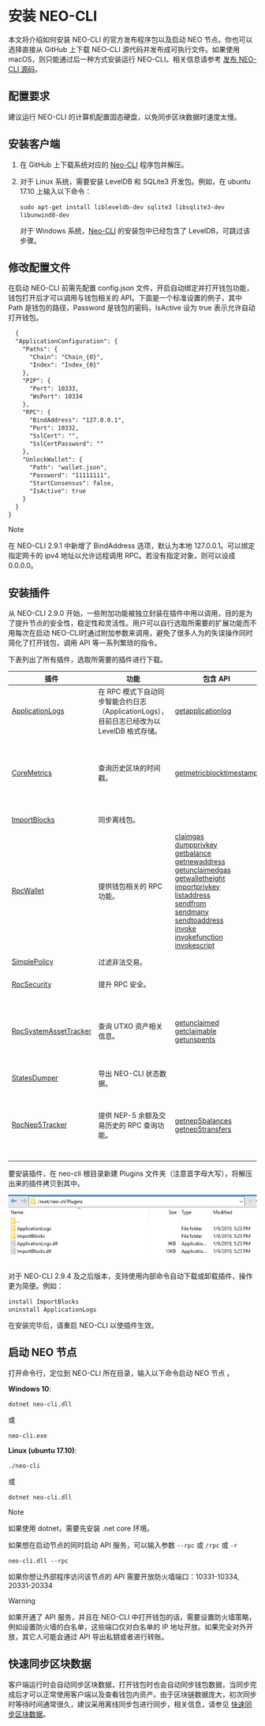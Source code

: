 # 安装 NEO-CLI

本文将介绍如何安装 NEO-CLI 的官方发布程序包以及启动 NEO 节点。你也可以选择直接从 GitHub 上下载 NEO-CLI 源代码并发布成可执行文件。如果使用 macOS，则只能通过后一种方式安装运行 NEO-CLI。相关信息请参考 [发布 NEO-CLI 源码](publish.md)。

## 配置要求

建议运行 NEO-CLI 的计算机配置固态硬盘，以免同步区块数据时速度太慢。

## 安装客户端

1. 在 GitHub 上下载系统对应的 [Neo-CLI](https://github.com/neo-project/neo-cli/releases) 程序包并解压。

2. 对于 Linux 系统，需要安装 LevelDB 和 SQLite3 开发包。例如，在 ubuntu 17.10 上输入以下命令：

   ```
   sudo apt-get install libleveldb-dev sqlite3 libsqlite3-dev libunwind8-dev
   ```

   对于 Windows 系统，[Neo-CLI](https://github.com/neo-project/neo-cli/releases) 的安装包中已经包含了 LevelDB，可跳过该步骤。  

## 修改配置文件

在启动 NEO-CLI 前需先配置 config.json 文件，开启自动绑定并打开钱包功能，钱包打开后才可以调用与钱包相关的 API。下面是一个标准设置的例子，其中 Path 是钱包的路径，Password 是钱包的密码，IsActive 设为 true 表示允许自动打开钱包。

```
  {
  "ApplicationConfiguration": {
    "Paths": {
      "Chain": "Chain_{0}",
      "Index": "Index_{0}"
    },
    "P2P": {
      "Port": 10333,
      "WsPort": 10334
    },
    "RPC": {
      "BindAddress": "127.0.0.1",
      "Port": 10332,
      "SslCert": "",
      "SslCertPassword": ""
    },
    "UnlockWallet": {
      "Path": "wallet.json",
      "Password": "11111111",
      "StartConsensus": false,
      "IsActive": true
    }
  }
}
```
> [!Note]
>
> 在 NEO-CLI 2.9.1 中新增了 BindAddress 选项，默认为本地 127.0.0.1。可以绑定指定网卡的 ipv4 地址以允许远程调用 RPC。若没有指定对象，则可以设成 0.0.0.0。

## 安装插件

从 NEO-CLI 2.9.0 开始，一些附加功能被独立封装在插件中用以调用，目的是为了提升节点的安全性，稳定性和灵活性。用户可以自行选取所需要的扩展功能而不用每次在启动 NEO-CLI时通过附加参数来调用，避免了很多人为的失误操作同时简化了打开钱包，调用 API 等一系列繁琐的指令。

下表列出了所有插件，选取所需要的插件进行下载。

<table class="table table-hover">
    <thead>
        <tr>
            <th style="width: 25%;">插件</th>
            <th style="width: 35%;">功能</th>
            <th style="width: 20%;">包含 API</th>
            <th style="width: 20%;"></th>
        </tr>
    </thead>
    <tbody>
        <tr>
            <td><a
                    href="https://github.com/neo-project/neo-plugins/releases/download/v2.10.0/ApplicationLogs.zip">ApplicationLogs</a>
            </td>
            <td>在 RPC 模式下自动同步智能合约日志（ApplicationLogs），目前日志已经改为以 LevelDB 格式存储。</td>
            <td><a href="cli/latest-version/api/getapplicationlog.html">getapplicationlog</a></td>
            <td>交易所必选</td>
        </tr>
        <tr>
            <td><a
                    href="https://github.com/neo-project/neo-plugins/releases/download/v2.10.2/CoreMetrics.zip">CoreMetrics</a>
            </td>
            <td>查询历史区块的时间戳。</td>
            <td><a href="cli/latest-version/api/getmetricblocktimestamp.html">getmetricblocktimestamp</a></td>
            <td>交易所推荐使用</td>
        </tr>
        <tr>
            <td><a
                    href="https://github.com/neo-project/neo-plugins/releases/download/v2.10.0/ImportBlocks.zip">ImportBlocks</a>
            </td>
            <td>同步离线包。</td>
            <td></td>
            <td>必选</td>
        </tr>
        <tr>
            <td><a
                    href="https://github.com/neo-project/neo-plugins/releases/download/v2.10.0/RpcWallet.zip">RpcWallet</a>
            </td>
            <td>提供钱包相关的 RPC 功能。</td>
            <td><a href="../../reference/rpc/latest-version/api/getmetricblocktimestamp.md">claimgas</a><br><a
                    href="../../reference/rpc/latest-version/api/getmetricblocktimestamp.md">dumpprivkey</a><br><a
                    href="../../reference/rpc/latest-version/api/getmetricblocktimestamp.md">getbalance</a><br><a
                    href="../../reference/rpc/latest-version/api/getmetricblocktimestamp.md">getnewaddress</a><br><a
                    href="../../reference/rpc/latest-version/api/getmetricblocktimestamp.md">getunclaimedgas</a><br><a
                    href="../../reference/rpc/latest-version/api/getmetricblocktimestamp.md">getwalletheight</a><br><a
                    href="../../reference/rpc/latest-version/api/getmetricblocktimestamp.md">importprivkey</a><br><a
                    href="../../reference/rpc/latest-version/api/getmetricblocktimestamp.md">listaddress</a><br><a
                    href="../../reference/rpc/latest-version/api/getmetricblocktimestamp.md">sendfrom</a><br><a
                    href="../../reference/rpc/latest-version/api/getmetricblocktimestamp.md">sendmany</a><br><a
                    href="../../reference/rpc/latest-version/api/getmetricblocktimestamp.md">sendtoaddress</a><br><a
                    href="../../reference/rpc/latest-version/api/getmetricblocktimestamp.md">invoke</a><br><a
                    href="../../reference/rpc/latest-version/api/getmetricblocktimestamp.md">invokefunction</a><br><a
                    href="../../reference/rpc/latest-version/api/getmetricblocktimestamp.md">invokescript</a></td>
            <td>必选</td>
        </tr>
        <tr>
            <td><a
                    href="https://github.com/neo-project/neo-plugins/releases/download/v2.10.0/SimplePolicy.zip">SimplePolicy</a>
            </td>
            <td>过滤非法交易。</td>
            <td></td>
            <td>必选</td>
        </tr>
        <tr>
            <td><a
                    href="https://github.com/neo-project/neo-plugins/releases/download/v2.10.0/RpcSecurity.zip">RpcSecurity</a>
            </td>
            <td>提升 RPC 安全。</td>
            <td></td>
            <td>可选</td>
        </tr>
        <tr>
            <td><a
                    href="https://github.com/neo-project/neo-plugins/releases/download/v2.10.2/RpcSystemAssetTracker.zip">RpcSystemAssetTracker</a>
            </td>
            <td>查询 UTXO 资产相关信息。</td>
            <td><a href="../../reference/rpc/latest-version/api/getmetricblocktimestamp.md">getunclaimed</a><br><a
                    href="../../reference/rpc/latest-version/api/getmetricblocktimestamp.md">getclaimable</a><br><a
                    href="../../reference/rpc/latest-version/api/getmetricblocktimestamp.md">getunspents</a></td>
            <td>交易所推荐使用</td>
        </tr>
        <tr>
            <td><a
                    href="https://github.com/neo-project/neo-plugins/releases/download/v2.10.0/StatesDumper.zip">StatesDumper</a>
            </td>
            <td>导出 NEO-CLI 状态数据。</td>
            <td></td>
            <td>可选</td>
        </tr>
        <tr>
            <td><a
                    href="https://github.com/neo-project/neo-plugins/releases/download/v2.10.0/RpcNep5Tracker.zip">RpcNep5Tracker</a>
            </td>
            <td>提供 NEP-5 余额及交易历史的 RPC 查询功能。</td>
            <td><a href="../../reference/rpc/latest-version/api/getmetricblocktimestamp.md">getnep5balances</a><br><a
                    href="../../reference/rpc/latest-version/api/getmetricblocktimestamp.md">getnep5transfers</a></td>
            <td>交易所推荐使用</td>
        </tr>
    </tbody>
</table>


要安装插件，在 neo-cli 根目录新建 Plugins 文件夹（注意首字母大写），将解压出来的插件拷贝到其中。

![plugins.png](../../assets/plugins.png)

对于 NEO-CLI 2.9.4 及之后版本，支持使用内部命令自动下载或卸载插件，操作更为简便。例如：

```
install ImportBlocks
uninstall ApplicationLogs

```
在安装完毕后，请重启 NEO-CLI 以使插件生效。

## 启动 NEO 节点

打开命令行，定位到 NEO-CLI 所在目录，输入以下命令启动 NEO 节点 。

**Windows 10**:

```
dotnet neo-cli.dll
```

或

```
neo-cli.exe
```

**Linux (ubuntu 17.10)**:

```
./neo-cli
```

或

```
dotnet neo-cli.dll
```

> [!Note]
>
> 如果使用 dotnet，需要先安装 .net core 环境。

如果想在启动节点的同时启动 API 服务，可以输入参数 `--rpc`  或 `/rpc` 或 `-r`

```
neo-cli.dll --rpc
```
如果你想让外部程序访问该节点的 API 需要开放防火墙端口：10331-10334, 20331-20334 

> [!WARNING]
>
> 如果开通了 API 服务，并且在 NEO-CLI 中打开钱包的话，需要设置防火墙策略，例如设置防火墙的白名单，这些端口仅对白名单的 IP 地址开放。如果完全对外开放，其它人可能会通过 API 导出私钥或者进行转账。

## 快速同步区块数据

客户端运行时会自动同步区块数据，打开钱包时也会自动同步钱包数据，当同步完成后才可以正常使用客户端以及查看钱包内资产。由于区块链数据庞大，初次同步时等待时间通常很久，建议采用离线同步包进行同步，相关信息，请参见 [快速同步区块数据](../syncblocks.md)。
